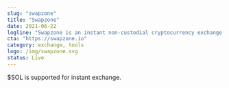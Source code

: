 ```yaml
---
slug: "swapzone"
title: "Swapzone"
date: 2021-06-22
logline: "Swapzone is an instant non-custodial cryptocurrency exchange aggregator."
cta: "https://swapzone.io"
category: exchange, tools
logo: /img/swapzone.svg
status: Live
---
```


$SOL is supported for instant exchange.
